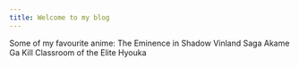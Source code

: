 ```yaml
---
title: Welcome to my blog
---
```


Some of my favourite anime:
The Eminence in Shadow
Vinland Saga
Akame Ga Kill
Classroom of the Elite
Hyouka
